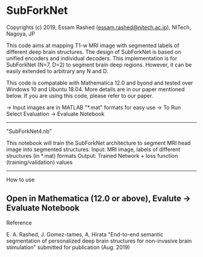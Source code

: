 # SubForkNet

Copyrights (c) 2019, Essam Rashed 
(essam.rashed@nitech.ac.jp), NITech, Nagoya, JP 

This code aims at mapping T1-w MRI image with segmented labels of different deep brain structures. The design of SubForkNet is based on unified encoders and individual decoders. This implementation is for SubForkNet (N=7, D=2) to segment brain deep regions. However, it can be easily extended to arbitrary any N and D.
 
This code is compatable with Mathematica 12.0 and byond and tested over Windows 10 and Ubuntu 18.04. More details are in our paper mentioned below. If you are using this code, please refer to our paper.

-> Input images are in MATLAB "*.mat" formats for easy use 
-> To Run Select Evaluation -> Evaluate Notebook 

-----------------------------------------------------
"SubForkNet4.nb"

This notebook will train the SubForkNet architecture to segment MRI head image into segmented structures. 
Input: MRI image, labels of different structures (in *.mat) formats
Output: Trained Network + loss function (training/validation) values


-----------------------------------------------------
How to use

Open in Mathematica (12.0 or above), Evalute -> Evaluate Notebook
-----------------------------------------------------
Reference

E. A. Rashed, J. Gomez-tames, A. Hirata
"End-to-end semantic segmentation of personalized deep brain structures for non-invasive brain stimulation"
submitted for publication  (Aug. 2019)

